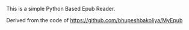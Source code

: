 This is a simple Python Based Epub Reader.

Derived from the code of https://github.com/bhupeshbakoliya/MyEpub
